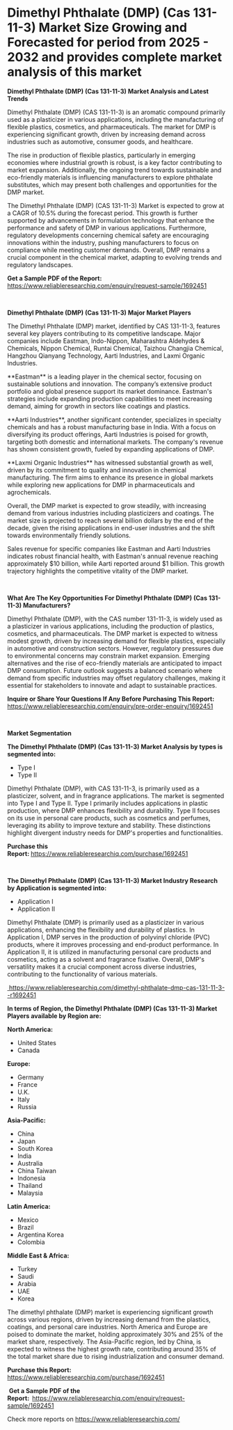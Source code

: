 <p><h1>Dimethyl Phthalate (DMP) (Cas 131-11-3) Market Size Growing and Forecasted for period from 2025 - 2032 and provides complete market analysis of this market</h1></p><p><strong>Dimethyl Phthalate (DMP) (Cas 131-11-3) Market Analysis and Latest Trends</strong></p>
<p><p>Dimethyl Phthalate (DMP) (CAS 131-11-3) is an aromatic compound primarily used as a plasticizer in various applications, including the manufacturing of flexible plastics, cosmetics, and pharmaceuticals. The market for DMP is experiencing significant growth, driven by increasing demand across industries such as automotive, consumer goods, and healthcare. </p><p>The rise in production of flexible plastics, particularly in emerging economies where industrial growth is robust, is a key factor contributing to market expansion. Additionally, the ongoing trend towards sustainable and eco-friendly materials is influencing manufacturers to explore phthalate substitutes, which may present both challenges and opportunities for the DMP market.</p><p>The Dimethyl Phthalate (DMP) (CAS 131-11-3) Market is expected to grow at a CAGR of 10.5% during the forecast period. This growth is further supported by advancements in formulation technology that enhance the performance and safety of DMP in various applications. Furthermore, regulatory developments concerning chemical safety are encouraging innovations within the industry, pushing manufacturers to focus on compliance while meeting customer demands. Overall, DMP remains a crucial component in the chemical market, adapting to evolving trends and regulatory landscapes.</p></p>
<p><strong>Get a Sample PDF of the Report:&nbsp;</strong> <a href="https://www.reliableresearchiq.com/enquiry/request-sample/1692451?utm_campaign=2325&utm_medium=2&utm_source=Github&utm_content=ia&utm_term=27032025&utm_id=dimethyl-phthalate-dmp-cas-131-11-3">https://www.reliableresearchiq.com/enquiry/request-sample/1692451</a></p>
<p>&nbsp;</p>
<p><strong>Dimethyl Phthalate (DMP) (Cas 131-11-3) Major Market Players</strong></p>
<p><p>The Dimethyl Phthalate (DMP) market, identified by CAS 131-11-3, features several key players contributing to its competitive landscape. Major companies include Eastman, Indo-Nippon, Maharashtra Aldehydes & Chemicals, Nippon Chemical, Runtai Chemical, Taizhou Changjia Chemical, Hangzhou Qianyang Technology, Aarti Industries, and Laxmi Organic Industries.</p><p>**Eastman** is a leading player in the chemical sector, focusing on sustainable solutions and innovation. The company’s extensive product portfolio and global presence support its market dominance. Eastman's strategies include expanding production capabilities to meet increasing demand, aiming for growth in sectors like coatings and plastics.</p><p>**Aarti Industries**, another significant contender, specializes in specialty chemicals and has a robust manufacturing base in India. With a focus on diversifying its product offerings, Aarti Industries is poised for growth, targeting both domestic and international markets. The company's revenue has shown consistent growth, fueled by expanding applications of DMP.</p><p>**Laxmi Organic Industries** has witnessed substantial growth as well, driven by its commitment to quality and innovation in chemical manufacturing. The firm aims to enhance its presence in global markets while exploring new applications for DMP in pharmaceuticals and agrochemicals.</p><p>Overall, the DMP market is expected to grow steadily, with increasing demand from various industries including plasticizers and coatings. The market size is projected to reach several billion dollars by the end of the decade, given the rising applications in end-user industries and the shift towards environmentally friendly solutions.</p><p>Sales revenue for specific companies like Eastman and Aarti Industries indicates robust financial health, with Eastman's annual revenue reaching approximately $10 billion, while Aarti reported around $1 billion. This growth trajectory highlights the competitive vitality of the DMP market.</p></p>
<p>&nbsp;</p>
<p><strong>What Are The Key Opportunities For Dimethyl Phthalate (DMP) (Cas 131-11-3) Manufacturers?</strong></p>
<p><p>Dimethyl Phthalate (DMP), with the CAS number 131-11-3, is widely used as a plasticizer in various applications, including the production of plastics, cosmetics, and pharmaceuticals. The DMP market is expected to witness modest growth, driven by increasing demand for flexible plastics, especially in automotive and construction sectors. However, regulatory pressures due to environmental concerns may constrain market expansion. Emerging alternatives and the rise of eco-friendly materials are anticipated to impact DMP consumption. Future outlook suggests a balanced scenario where demand from specific industries may offset regulatory challenges, making it essential for stakeholders to innovate and adapt to sustainable practices.</p></p>
<p><strong>Inquire or Share Your Questions If Any Before Purchasing This Report:</strong> <a href="https://www.reliableresearchiq.com/enquiry/pre-order-enquiry/1692451?utm_campaign=2325&utm_medium=2&utm_source=Github&utm_content=ia&utm_term=27032025&utm_id=dimethyl-phthalate-dmp-cas-131-11-3">https://www.reliableresearchiq.com/enquiry/pre-order-enquiry/1692451</a></p>
<p>&nbsp;</p>
<p><strong>Market Segmentation</strong></p>
<p><strong>The Dimethyl Phthalate (DMP) (Cas 131-11-3) Market Analysis by types is segmented into:</strong></p>
<p><ul><li>Type I</li><li>Type II</li></ul></p>
<p><p>Dimethyl Phthalate (DMP), with CAS 131-11-3, is primarily used as a plasticizer, solvent, and in fragrance applications. The market is segmented into Type I and Type II. Type I primarily includes applications in plastic production, where DMP enhances flexibility and durability. Type II focuses on its use in personal care products, such as cosmetics and perfumes, leveraging its ability to improve texture and stability. These distinctions highlight divergent industry needs for DMP's properties and functionalities.</p></p>
<p><strong>Purchase this Report:&nbsp;</strong><a href="https://www.reliableresearchiq.com/purchase/1692451?utm_campaign=2325&utm_medium=2&utm_source=Github&utm_content=ia&utm_term=27032025&utm_id=dimethyl-phthalate-dmp-cas-131-11-3">https://www.reliableresearchiq.com/purchase/1692451</a></p>
<p>&nbsp;</p>
<p><strong>The Dimethyl Phthalate (DMP) (Cas 131-11-3) Market Industry Research by Application is segmented into:</strong></p>
<p><ul><li>Application I</li><li>Application II</li></ul></p>
<p><p>Dimethyl Phthalate (DMP) is primarily used as a plasticizer in various applications, enhancing the flexibility and durability of plastics. In Application I, DMP serves in the production of polyvinyl chloride (PVC) products, where it improves processing and end-product performance. In Application II, it is utilized in manufacturing personal care products and cosmetics, acting as a solvent and fragrance fixative. Overall, DMP's versatility makes it a crucial component across diverse industries, contributing to the functionality of various materials.</p></p>
<p><a href="https://www.reliableresearchiq.com/dimethyl-phthalate-dmp-cas-131-11-3--r1692451?utm_campaign=2325&utm_medium=2&utm_source=Github&utm_content=ia&utm_term=27032025&utm_id=dimethyl-phthalate-dmp-cas-131-11-3">&nbsp;https://www.reliableresearchiq.com/dimethyl-phthalate-dmp-cas-131-11-3--r1692451</a></p>
<p><strong>In terms of Region, the Dimethyl Phthalate (DMP) (Cas 131-11-3) Market Players available by Region are:</strong></p>
<p>
    <p> <strong> North America: </strong>
        <ul>
            <li>United States</li>
            <li>Canada</li>
        </ul>
        </p> 
    <p> <strong> Europe: </strong>
        <ul>
            <li>Germany</li>
            <li>France</li>
            <li>U.K.</li>
            <li>Italy</li>
            <li>Russia</li>
        </ul>
        </p> 
    <p> <strong> Asia-Pacific: </strong>
        <ul>
            <li>China</li>
            <li>Japan</li>
            <li>South Korea</li>
            <li>India</li>
            <li>Australia</li>
            <li>China Taiwan</li>
            <li>Indonesia</li>
            <li>Thailand</li>
            <li>Malaysia</li>
        </ul>
        </p> 
    <p> <strong> Latin America: </strong>
        <ul>
            <li>Mexico</li>
            <li>Brazil</li>
            <li>Argentina Korea</li>
            <li>Colombia</li>
        </ul>
        </p> 
    <p> <strong> Middle East & Africa: </strong>
        <ul>
            <li>Turkey</li>
            <li>Saudi</li>
            <li>Arabia</li>
            <li>UAE</li>
            <li>Korea</li>
        </ul>
    </p>
    </p>
<p><p>The dimethyl phthalate (DMP) market is experiencing significant growth across various regions, driven by increasing demand from the plastics, coatings, and personal care industries. North America and Europe are poised to dominate the market, holding approximately 30% and 25% of the market share, respectively. The Asia-Pacific region, led by China, is expected to witness the highest growth rate, contributing around 35% of the total market share due to rising industrialization and consumer demand.</p></p>
<p><strong>Purchase this Report: </strong><a href="https://www.reliableresearchiq.com/purchase/1692451?utm_campaign=2325&utm_medium=2&utm_source=Github&utm_content=ia&utm_term=27032025&utm_id=dimethyl-phthalate-dmp-cas-131-11-3">https://www.reliableresearchiq.com/purchase/1692451</a></p>
<p>&nbsp;<strong>Get a Sample PDF of the Report:&nbsp;&nbsp;</strong><a href="https://www.reliableresearchiq.com/enquiry/request-sample/1692451?utm_campaign=2325&utm_medium=2&utm_source=Github&utm_content=ia&utm_term=27032025&utm_id=dimethyl-phthalate-dmp-cas-131-11-3">https://www.reliableresearchiq.com/enquiry/request-sample/1692451</a></p>
<p><strong></strong></p>
<p>Check more reports on <a href="https://www.reliableresearchiq.com/?utm_campaign=2325&utm_medium=2&utm_source=Github&utm_content=ia&utm_term=27032025&utm_id=dimethyl-phthalate-dmp-cas-131-11-3">https://www.reliableresearchiq.com/</a></p>